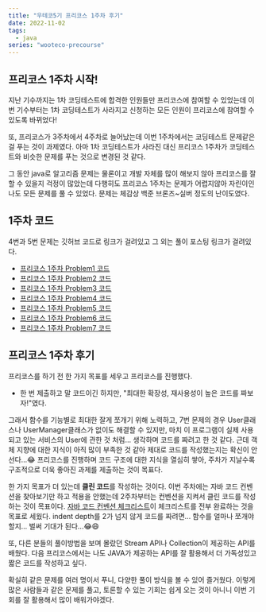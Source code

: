 ```yaml
---
title: "우테코5기 프리코스 1주차 후기"
date: 2022-11-02
tags:
  - java
series: "wooteco-precourse"
---
```


## 프리코스 1주차 시작!

지난 기수까지는 1차 코딩테스트에 합격한 인원들만 프리코스에 참여할 수 있었는데 이번 기수부터는 1차 코딩테스트가 사라지고 신청하는 모든 인원이 프리코스에 참여할 수 있도록 바뀌었다!<br/>

또, 프리코스가 3주차에서 4주차로 늘어났는데 이번 1주차에서는 코딩테스트 문제같은걸 푸는 것이 과제였다. 아마 1차 코딩테스트가 사라진 대신 프리코스 1주차가 코딩테스트와 비슷한 문제를 푸는 것으로 변경된 것 같다.<br/>

그 동안 java로 알고리즘 문제는 물론이고 개발 자체를 많이 해보지 않아 프리코스를 잘 할 수 있을지 걱정이 많았는데 다행히도 프리코스 1주차는 문제가 어렵지않아 자린이인 나도 모든 문제를 풀 수 있었다. 문제는 체감상 백준 브론즈~실버 정도의 난이도였다.<br/>



## 1주차 코드

4번과 5번 문제는 깃허브 코드로 링크가 걸려있고 그 외는 풀이 포스팅 링크가 걸려있다.

* [프리코스 1주차 Problem1 코드](https://blog.hongo.app/week1-problem1/)
* [프리코스 1주차 Problem2 코드](https://blog.hongo.app/week1-problem2/)
* [프리코스 1주차 Problem3 코드](https://blog.hongo.app/week1-problem3/)
* [프리코스 1주차 Problem4 코드](https://github.com/hgo641/java-onboarding/blob/hgo641/src/main/java/onboarding/Problem4.java)
* [프리코스 1주차 Problem5 코드](https://github.com/hgo641/java-onboarding/blob/hgo641/src/main/java/onboarding/Problem5.java)
* [프리코스 1주차 Problem6 코드](https://blog.hongo.app/week1-problem6/)
* [프리코스 1주차 Problem7 코드](https://blog.hongo.app/week1-problem7/)



## 프리코스 1주차 후기

프리코스를 하기 전 한 가지 목표를 세우고 프리코스를 진행했다. <br/>

* 한 번 제출하고 말 코드이긴 하지만, "최대한 확장성, 재사용성이 높은 코드를 짜보자!"였다.

그래서 함수를 기능별로 최대한 잘게 쪼개기 위해 노력하고, 7번 문제의 경우 User클래스나 UserManager클래스가 없이도 해결할 수 있지만, 마치 이 프로그램이 실제 사용되고 있는 서비스의 User에 관한 것 처럼... 생각하며 코드를 짜려고 한 것 같다. 근데 객체 지향에 대한 지식이 아직 많이 부족한 것 같아 제대로 코드를 작성했는지는 확신이 안선다...😂 프리코스를 진행하며 코드 구조에 대한 지식을 열심히 쌓아, 주차가 지날수록 구조적으로 더욱 좋아진 과제를 제출하는 것이 목표다.<br/>

한 가지 목표가 더 있는데 **클린 코드**를 작성하는 것이다. 이번 주차에는 자바 코드 컨벤션을 찾아보기만 하고 적용을 안했는데 2주차부터는 컨벤션을 지켜서 클린 코드를 작성하는 것이 목표이다. [자바 코드 컨벤션 체크리스트](https://github.com/woowacourse/woowacourse-docs/blob/main/cleancode/pr_checklist.md)이 체크리스트를 전부 완료하는 것을 목표로 세웠다. indent depth를 2가 넘지 않게 코드를 짜려면... 함수를 얼마나 쪼개야할지... 벌써 기대가 된다...😂😄<br/>

또, 다른 분들의 풀이방법을 보며 몰랐던 Stream API나 Collection이 제공하는 API를 배웠다. 다음 프리코스에서는 나도 JAVA가 제공하는 API를 잘 활용해서 더 가독성있고 짧은 코드를 작성하고 싶다. <br/>

확실히 같은 문제를 여러 명이서 푸니, 다양한 풀이 방식을 볼 수 있어 즐거웠다. 이렇게 많은 사람들과 같은 문제를 풀고, 토론할 수 있는 기회는 쉽게 오는 것이 아니니 이번 기회를 잘 활용해서 많이 배워가야겠다.

